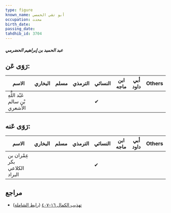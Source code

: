 ```yaml
---
type: figure
known_name: أبو تقي الحمصي
occupation: محدث
birth_date:
passing_date:
tahdhib_id: 3704
---
```

##### عبد الحميد بن إبراهيم الحضرمي

## رَوَى عَن:
| الاسم                          | البخاري | مسلم | الترمذي | النسائي | ابن ماجه | أبي داود | Others |
| ------------------------------ | ------- | ---- | ------- | ------- | -------- | -------- | ------ |
| عَبْد اللَّهِ بْن سالم الأشعري |         |      |         | ✔       |          |          |        |
## رَوَى عَنه:
| الاسم                         | البخاري | مسلم | الترمذي | النسائي | ابن ماجه | أبي داود | Others |
| ----------------------------- | ------- | ---- | ------- | ------- | -------- | -------- | ------ |
| عِمْران بن بكر الكلاعي البراد |         |      |         | ✔       |          |          |        |
## مراجع
- [تهذيب الكمال ١٦-٤٠٧](obsidian://open?vault=Tahdhib-al-Kamal&file=Figures/٣٧٠٤-عبد%20الحميد%20بن%20إبراهيم%20الحضرمي) ([رابط الشاملة](https://shamela.ws/book/3722/8400))